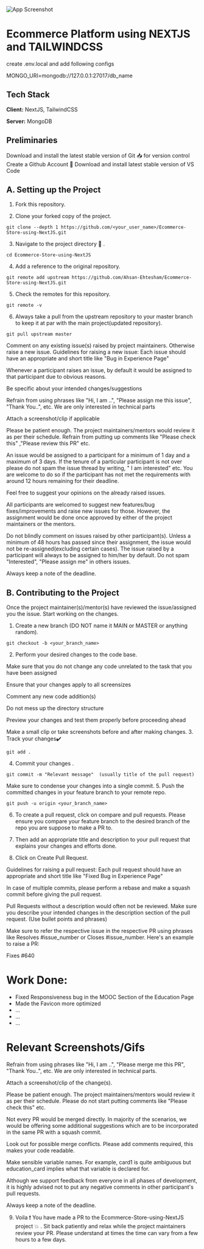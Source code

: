 
![App Screenshot](Screenshot.png)



# Ecommerce Platform using NEXTJS and TAILWINDCSS

create .env.local and add following configs

MONGO_URI=mongodb://127.0.0.1:27017/db_name


## Tech Stack

**Client:** NextJS, TailwindCSS

**Server:** MongoDB

## Preliminaries
Download and install the latest stable version of Git 📥 for version control
Create a Github Account 📇
Download and install latest stable version of VS Code

## A. Setting up the Project
1. Fork this repository.

2. Clone your forked copy of the project.

```
git clone --depth 1 https://github.com/<your_user_name>/Ecommerce-Store-using-NextJS.git
```

3. Navigate to the project directory 📁 .

```
cd Ecommerce-Store-using-NextJS
```

4. Add a reference to the original repository.

```
git remote add upstream https://github.com/Ahsan-Ehtesham/Ecommerce-Store-using-NextJS.git 
```

5. Check the remotes for this repository.

```
git remote -v
```

6. Always take a pull from the upstream repository to your master branch to keep it at par with the main project(updated repository).

```
git pull upstream master
```

Comment on any existing issue(s) raised by project maintainers. Otherwise raise a new issue.
Guidelines for raising a new issue:
Each issue should have an appropriate and short title like "Bug in Experience Page"

Whenever a participant raises an issue, by default it would be assigned to that participant due to obvious reasons.

Be specific about your intended changes/suggestions

Refrain from using phrases like "Hi, I am ..", "Please assign me this issue", "Thank You..", etc. We are only interested in technical parts

Attach a screenshot/clip if applicable

Please be patient enough. The project maintainers/mentors would review it as per their schedule. Refrain from putting up comments like "Please check this" ,"Please review this PR" etc.

An issue would be assigned to a participant for a minimum of 1 day and a maximum of 3 days. If the tenure of a particular participant is not over please do not spam the issue thread by writing, " I am interested" etc. You are welcome to do so if the participant has not met the requirements with around 12 hours remaining for their deadline.

Feel free to suggest your opinions on the already raised issues.

All participants are welcomed to suggest new features/bug fixes/improvements and raise new issues for those. However, the assignment would be done once approved by either of the project maintainers or the mentors.

Do not blindly comment on issues raised by other participant(s). Unless a minimum of 48 hours has passed since their assignment, the issue would not be re-assigned(excluding certain cases). The issue raised by a participant will always to be assigned to him/her by default. Do not spam "Interested", "Please assign me" in others issues.

Always keep a note of the deadline.

## B. Contributing to the Project
Once the project maintainer(s)/mentor(s) have reviewed the issue/assigned you the issue. Start working on the changes.
1. Create a new branch (DO NOT name it MAIN or MASTER or anything random).

```
git checkout -b <your_branch_name>
```

2. Perform your desired changes to the code base.

Make sure that you do not change any code unrelated to the task that you have been assigned

Ensure that your changes apply to all screensizes

Comment any new code addition(s)

Do not mess up the directory structure

Preview your changes and test them properly before proceeding ahead



Make a small clip or take screenshots before and after making changes.
3. Track your changes✔️

```
git add .
```

4. Commit your changes .

```
git commit -m "Relevant message"  (usually title of the pull request)
```

Make sure to condense your changes into a single commit.
5. Push the committed changes in your feature branch to your remote repo.

```
git push -u origin <your_branch_name>
```

6. To create a pull request, click on compare and pull requests. Please ensure you compare your feature branch to the desired branch of the repo you are suppose to make a PR to.



7. Then add an appropriate title and description to your pull request that explains your changes and efforts done.

8. Click on Create Pull Request.



Guidelines for raising a pull request:
Each pull request should have an appropriate and short title like "Fixed Bug in Experience Page"

In case of multiple commits, please perform a rebase and make a squash commit before giving the pull request.

Pull Requests without a description would often not be reviewed. Make sure you describe your intended changes in the description section of the pull request. (Use bullet points and phrases)

Make sure to refer the respective issue in the respective PR using phrases like Resolves #issue_number or Closes #issue_number. Here's an example to raise a PR:

 Fixes #640

# Work Done:

- Fixed Responsiveness bug in the MOOC Section of the Education Page
- Made the Favicon more optimized
- ...
- ...
- ...

# Relevant Screenshots/Gifs
Refrain from using phrases like "Hi, I am ..", "Please merge me this PR", "Thank You..", etc. We are only interested in technical parts.

Attach a screenshot/clip of the change(s).

Please be patient enough. The project maintainers/mentors would review it as per their schedule. Please do not start putting comments like "Please check this" etc.

Not every PR would be merged directly. In majority of the scenarios, we would be offering some additional suggestions which are to be incorporated in the same PR with a squash commit.

Look out for possible merge conflicts. Please add comments required, this makes your code readable.

Make sensible variable names. For example, card1 is quite ambiguous but education_card implies what that variable is declared for.

Although we support feedback from everyone in all phases of development, it is highly advised not to put any negative comments in other participant's pull requests.

Always keep a note of the deadline.

9. Voila ❗ You have made a PR to the Ecommerce-Store-using-NextJS project 💥 . Sit back patiently and relax while the project maintainers review your PR. Please understand at times the time can vary from a few hours to a few days.

